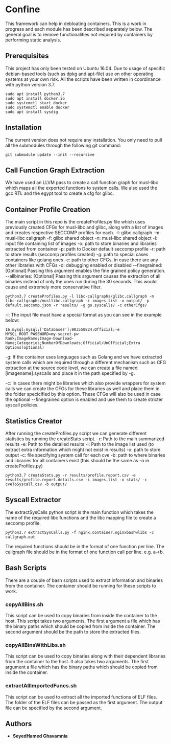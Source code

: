 # Confine

This framework can help in debloating containers. This is a work in progress 
and each module has been described separately below. The general goal is to 
remove functionalities not required by containers by performing static 
analysis.

## Prerequisites

This project has only been tested on Ubuntu 16.04. Due to usage of specific
debian-based tools (such as dpkg and apt-file) use on other operating systems
at your own risk.
All the scripts have been written in coordinance with python version 3.7.
```
sudo apt install python3.7
sudo apt install docker.io
sudo systemctl start docker
sudo systemctl enable docker
sudo apt install sysdig
```

## Installation
The current version does not require any installation. You only need to pull all 
the submodules through the following git command:
```
git submodule update --init --recursive
```

## Call Function Graph Extraction
We have used an LLVM pass to create a call function graph for musl-libc 
which maps all the exported functions to system calls. We also used the 
gcc RTL and the egypt tool to create a cfg for glibc.

## Container Profile Creation
The main script in this repo is the createProfiles.py file which uses 
previously created CFGs for musl-libc and glibc, along with a list of 
images and creates respective SECCOMP profiles for each.
-l: glibc callgraph
-m: musl-libc callgraph
-f: glibc shared object
-n: musl-libc shared object
-i: input file containing list of images
-o: path to store binaries and libraries extracted from container
-p: path to Docker default seccomp profile
-r: path to store results (seccomp profiles created)
-g: path to special cases containers like golang ones
-c: path to other CFGs, in case there are any other libraries with CFGs 
-d: debugging enabled or disabled
--finegrained: [Optional] Passing this argument enables the fine grained policy generation.
--allbinaries: [Optional] Passing this argument causes the extraction of all 
binaries instead of only the ones run during the 30 seconds. This would cause 
and extremely more conservative filter.


```
python3.7 createProfiles.py -l libc-callgraphs/glibc.callgraph -m libc-callgraphs/musllibc.callgraph -i images.list -o output/ -p default.seccomp.json -r results/ -g go.syscalls/ -c otherCfgs/ 
```

-i: The input file must have a special format as you can see in the example below:
```
16;mysql;mysql;['Databases'];903550824;Official;-e MYSQL_ROOT_PASSWORD=my-secret-pw
Rank;ImageName;Image-Download-Name;Categories;NumberOfDownloads;Official/UnOfficial;Extra Options(optional)
```
-g: If the container uses languages such as Golang and we have extracted system 
calls which are required through a different mechanism such as CFG extraction 
at the source code level, we can create a file named [imagename].syscalls and 
place it in the path specified by -g.

-c: In cases there might be libraries which also provide wrappers for system 
calls we can create the CFGs for these libraries as well and place them in 
the folder specicified by this option. These CFGs will also be used in case 
the optional --finegrained option is enabled and use them to create stricter 
syscall policies.

## Statistics Creator
After running the createProfiles.py script we can generate different statistics 
by running the createStats script.
-r: Path to the main summarized results
-e: Path to the detailed results
-i: Path to the image list used (to extract extra information which might not exist in results)
-o: path to store output
-c: file specifying system call for each cve
-b: path to where binaries and libraries for all containers exist (this should be the same as -o in createProfiles.py)
```
python3.7 createStats.py -r results/profile.report.csv -e results/profile.report.details.csv -i images.list -o stats/ -c cveToSyscall.csv -b output/
```

## Syscall Extractor
The extractSysCalls python script is the main function which takes the name of 
the required libc functions and the libc mapping file to create a seccomp 
profile.

```
python3.7 extractSysCalls.py -f nginx.container.nginxbashwlibs -c callgraph.out
```
The required functions should be in the format of one function per line.
The callgraph file should be in the format of one function call per line. e.g. 
a->b.

## Bash Scripts
There are a couple of bash scripts used to extract information and binaries 
from the container. The container should be running for these scripts to work.

### copyAllBins.sh
This script can be used to copy binaries from inside the container to the host. 
This script takes two arguments. The first argument a file which has the binary 
paths which should be copied from inside the container. The second argument 
should be the path to store the extracted files.

### copyAllBinsWithLibs.sh
This script can be used to copy binaries along with their dependent libraries 
from the container to the host. It also takes two arguments. The first argument 
a file which has the binary paths which should be copied from inside the 
container.

### extractAllImportedFuncs.sh
This script can be used to extract all the imported functions of ELF files. 
The folder of the ELF files can be passed as the first argument. The output 
file can be specified by the second argument.


## Authors

* **SeyedHamed Ghavamnia**

